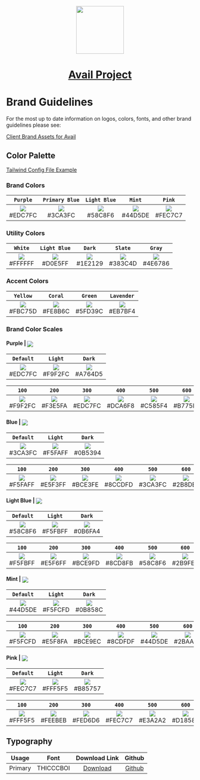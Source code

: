 <p align="center">
  <a href="https://www.availproject.org">
    <picture>
      <source media="(prefers-color-scheme: dark)" srcset="https://avail-project.notion.site/image/https%3A%2F%2Fprod-files-secure.s3.us-west-2.amazonaws.com%2F262da8dd-e38c-44da-b392-17097a293c89%2F8c37f1a8-a3d6-42b8-acf2-08a170aeb3c9%2Favail_logo_icon3x-1.svg?id=973e7bf2-94f5-4424-9a25-46b22e1fb9ef&table=block&spaceId=262da8dd-e38c-44da-b392-17097a293c89&userId=&cache=v2">
      <img src="https://avail-project.notion.site/image/https%3A%2F%2Fprod-files-secure.s3.us-west-2.amazonaws.com%2F262da8dd-e38c-44da-b392-17097a293c89%2F8c37f1a8-a3d6-42b8-acf2-08a170aeb3c9%2Favail_logo_icon3x-1.svg?id=973e7bf2-94f5-4424-9a25-46b22e1fb9ef&table=block&spaceId=262da8dd-e38c-44da-b392-17097a293c89&userId=&cache=v2" height="128">
    </picture>
    <h1 align="center">Avail Project</h1>
  </a>
</p>

# Brand Guidelines
For the most up to date information on logos, colors, fonts, and other brand guidelines please see:

[Client Brand Assets for Avail](https://avail-project.notion.site/Brand-Assets-b20de5cd58ce4f628f5d8442243d9e14)

## Color Palette

[Tailwind Config File Example](/style-guides/tailwind-config.example.js)

### Brand Colors
| `Purple` | `Primary Blue` | `Light Blue` | `Mint` | `Pink` |
|:--:|:--:|:--:|:--:|:--:|
|<a href='#'><img valign='middle' src='https://readme-swatches.vercel.app/EDC7FC?style=round&size=70'/></a> <br/> #EDC7FC|<a href='#'><img valign='middle' src='https://readme-swatches.vercel.app/3CA3FC?style=round&size=70'/></a> <br/> #3CA3FC|<a href='#'><img valign='middle' src='https://readme-swatches.vercel.app/58C8F6?style=round&size=70'/></a> <br/> #58C8F6|<a href='#'><img valign='middle' src='https://readme-swatches.vercel.app/44D5DE?style=round&size=70'/></a> <br/> #44D5DE|<a href='#'><img valign='middle' src='https://readme-swatches.vercel.app/FEC7C7?style=round&size=70'/></a> <br/> #FEC7C7|

### Utility Colors
| `White` | `Light Blue` | `Dark` | `Slate` | `Gray` |
|:--:|:--:|:--:|:--:|:--:|
|<a href='#'><img valign='middle' src='https://readme-swatches.vercel.app/FFFFFF?style=round&size=70'/></a> <br/> #FFFFFF|<a href='#'><img valign='middle' src='https://readme-swatches.vercel.app/D0E5FF?style=round&size=70'/></a> <br/> #D0E5FF|<a href='#'><img valign='middle' src='https://readme-swatches.vercel.app/1E2129?style=round&size=70'/></a> <br/> #1E2129|<a href='#'><img valign='middle' src='https://readme-swatches.vercel.app/383C4D?style=round&size=70'/></a> <br/> #383C4D|<a href='#'><img valign='middle' src='https://readme-swatches.vercel.app/4E6786?style=round&size=70'/></a> <br/> #4E6786|

### Accent Colors

| `Yellow` | `Coral` | `Green` | `Lavender` |
|:--:|:--:|:--:|:--:|
|<a href='#'><img valign='middle' src='https://readme-swatches.vercel.app/FBC75D?style=round&size=70'/></a> <br/> #FBC75D|<a href='#'><img valign='middle' src='https://readme-swatches.vercel.app/FE8B6C?style=round&size=70'/></a> <br/> #FE8B6C|<a href='#'><img valign='middle' src='https://readme-swatches.vercel.app/5FD39C?style=round&size=70'/></a> <br/> #5FD39C|<a href='#'><img valign='middle' src='https://readme-swatches.vercel.app/EB7BF4?style=round&size=70'/></a> <br/> #EB7BF4|

### Brand Color Scales

#### Purple | <a href='#'><img valign='middle' src='https://readme-swatches.vercel.app/EDC7FC?style=round&size=16'/></a>
| `Default` | `Light` |  `Dark` | 
|:--:|:--:|:--:|
|<a href='#'><img valign='middle' src='https://readme-swatches.vercel.app/EDC7FC?style=round&size=70'/></a> <br/> #EDC7FC|<a href='#'><img valign='middle' src='https://readme-swatches.vercel.app/F9F2FC?style=round&size=70'/></a> <br/> #F9F2FC|<a href='#'><img valign='middle' src='https://readme-swatches.vercel.app/A764D5?style=round&size=70'/></a> <br/> #A764D5|

| `100` | `200` | `300` | `400` | `500` | `600` | `700` | `800` | `900` | 
|:--:|:--:|:--:|:--:|:--:|:--:|:--:|:--:|:--:|
| <a href='#'><img valign='middle' src='https://readme-swatches.vercel.app/F9F2FC?style=round&size=70'/></a> <br/> #F9F2FC | <a href='#'><img valign='middle' src='https://readme-swatches.vercel.app/F3E5FA?style=round&size=70'/></a> <br/> #F3E5FA | <a href='#'><img valign='middle' src='https://readme-swatches.vercel.app/EDC7FC?style=round&size=70'/></a> <br/> #EDC7FC | <a href='#'><img valign='middle' src='https://readme-swatches.vercel.app/DCA6F8?style=round&size=70'/></a> <br/> #DCA6F8 | <a href='#'><img valign='middle' src='https://readme-swatches.vercel.app/C585F4?style=round&size=70'/></a> <br/> #C585F4 | <a href='#'><img valign='middle' src='https://readme-swatches.vercel.app/B775E9?style=round&size=70'/></a> <br/> #B775E9 | <a href='#'><img valign='middle' src='https://readme-swatches.vercel.app/A764D5?style=round&size=70'/></a> <br/> #A764D5 | <a href='#'><img valign='middle' src='https://readme-swatches.vercel.app/8F4DB8?style=round&size=70'/></a> <br/> #8F4DB8 | <a href='#'><img valign='middle' src='https://readme-swatches.vercel.app/6B3489?style=round&size=70'/></a> <br/> #6B3489 |

#### Blue | <a href='#'><img valign='middle' src='https://readme-swatches.vercel.app/3CA3FC?style=round&size=16'/></a>
| `Default` | `Light` |  `Dark` | 
|:--:|:--:|:--:|
|<a href='#'><img valign='middle' src='https://readme-swatches.vercel.app/3CA3FC?style=round&size=70'/></a> <br/> #3CA3FC|<a href='#'><img valign='middle' src='https://readme-swatches.vercel.app/F5FAFF?style=round&size=70'/></a> <br/> #F5FAFF|<a href='#'><img valign='middle' src='https://readme-swatches.vercel.app/0B5394?style=round&size=70'/></a> <br/> #0B5394|

| `100` | `200` | `300` | `400` | `500` | `600` | `700` | `800` | `900` | 
|:--:|:--:|:--:|:--:|:--:|:--:|:--:|:--:|:--:|
| <a href='#'><img valign='middle' src='https://readme-swatches.vercel.app/F5FAFF?style=round&size=70'/></a> <br/> #F5FAFF | <a href='#'><img valign='middle' src='https://readme-swatches.vercel.app/E5F3FF?style=round&size=70'/></a> <br/> #E5F3FF | <a href='#'><img valign='middle' src='https://readme-swatches.vercel.app/BCE3FE?style=round&size=70'/></a> <br/> #BCE3FE | <a href='#'><img valign='middle' src='https://readme-swatches.vercel.app/8CCDFD?style=round&size=70'/></a> <br/> #8CCDFD | <a href='#'><img valign='middle' src='https://readme-swatches.vercel.app/3CA3FC?style=round&size=70'/></a> <br/> #3CA3FC | <a href='#'><img valign='middle' src='https://readme-swatches.vercel.app/2B8DE0?style=round&size=70'/></a> <br/> #2B8DE0 | <a href='#'><img valign='middle' src='https://readme-swatches.vercel.app/1A77C4?style=round&size=70'/></a> <br/> #1A77C4 | <a href='#'><img valign='middle' src='https://readme-swatches.vercel.app/0B5394?style=round&size=70'/></a> <br/> #0B5394 | <a href='#'><img valign='middle' src='https://readme-swatches.vercel.app/063A69?style=round&size=70'/></a> <br/> #063A69 |

#### Light Blue | <a href='#'><img valign='middle' src='https://readme-swatches.vercel.app/58C8F6?style=round&size=16'/></a>
| `Default` | `Light` |  `Dark` | 
|:--:|:--:|:--:|
|<a href='#'><img valign='middle' src='https://readme-swatches.vercel.app/58C8F6?style=round&size=70'/></a> <br/> #58C8F6|<a href='#'><img valign='middle' src='https://readme-swatches.vercel.app/F5FBFF?style=round&size=70'/></a> <br/> #F5FBFF|<a href='#'><img valign='middle' src='https://readme-swatches.vercel.app/0B6FA4?style=round&size=70'/></a> <br/> #0B6FA4|

| `100` | `200` | `300` | `400` | `500` | `600` | `700` | `800` | `900` | 
|:--:|:--:|:--:|:--:|:--:|:--:|:--:|:--:|:--:|
| <a href='#'><img valign='middle' src='https://readme-swatches.vercel.app/F5FBFF?style=round&size=70'/></a> <br/> #F5FBFF | <a href='#'><img valign='middle' src='https://readme-swatches.vercel.app/E5F6FF?style=round&size=70'/></a> <br/> #E5F6FF | <a href='#'><img valign='middle' src='https://readme-swatches.vercel.app/BCE9FD?style=round&size=70'/></a> <br/> #BCE9FD | <a href='#'><img valign='middle' src='https://readme-swatches.vercel.app/8CD8FB?style=round&size=70'/></a> <br/> #8CD8FB | <a href='#'><img valign='middle' src='https://readme-swatches.vercel.app/58C8F6?style=round&size=70'/></a> <br/> #58C8F6 | <a href='#'><img valign='middle' src='https://readme-swatches.vercel.app/2B9FE0?style=round&size=70'/></a> <br/> #2B9FE0 | <a href='#'><img valign='middle' src='https://readme-swatches.vercel.app/1A87C4?style=round&size=70'/></a> <br/> #1A87C4 | <a href='#'><img valign='middle' src='https://readme-swatches.vercel.app/0B6FA4?style=round&size=70'/></a> <br/> #0B6FA4 | <a href='#'><img valign='middle' src='https://readme-swatches.vercel.app/064569?style=round&size=70'/></a> <br/> #064569 |

#### Mint | <a href='#'><img valign='middle' src='https://readme-swatches.vercel.app/44D5DE?style=round&size=16'/></a>
| `Default` | `Light` |  `Dark` | 
|:--:|:--:|:--:|
|<a href='#'><img valign='middle' src='https://readme-swatches.vercel.app/44D5DE?style=round&size=70'/></a> <br/> #44D5DE|<a href='#'><img valign='middle' src='https://readme-swatches.vercel.app/F5FCFD?style=round&size=70'/></a> <br/> #F5FCFD|<a href='#'><img valign='middle' src='https://readme-swatches.vercel.app/0B858C?style=round&size=70'/></a> <br/> #0B858C|

| `100` | `200` | `300` | `400` | `500` | `600` | `700` | `800` | `900` | 
|:--:|:--:|:--:|:--:|:--:|:--:|:--:|:--:|:--:|
| <a href='#'><img valign='middle' src='https://readme-swatches.vercel.app/F5FCFD?style=round&size=70'/></a> <br/> #F5FCFD | <a href='#'><img valign='middle' src='https://readme-swatches.vercel.app/E5F8FA?style=round&size=70'/></a> <br/> #E5F8FA | <a href='#'><img valign='middle' src='https://readme-swatches.vercel.app/BCE9EC?style=round&size=70'/></a> <br/> #BCE9EC | <a href='#'><img valign='middle' src='https://readme-swatches.vercel.app/8CDFDF?style=round&size=70'/></a> <br/> #8CDFDF | <a href='#'><img valign='middle' src='https://readme-swatches.vercel.app/44D5DE?style=round&size=70'/></a> <br/> #44D5DE | <a href='#'><img valign='middle' src='https://readme-swatches.vercel.app/2BAAB3?style=round&size=70'/></a> <br/> #2BAAB3 | <a href='#'><img valign='middle' src='https://readme-swatches.vercel.app/1A979F?style=round&size=70'/></a> <br/> #1A979F | <a href='#'><img valign='middle' src='https://readme-swatches.vercel.app/0B858C?style=round&size=70'/></a> <br/> #0B858C | <a href='#'><img valign='middle' src='https://readme-swatches.vercel.app/065459?style=round&size=70'/></a> <br/> #065459 |

#### Pink | <a href='#'><img valign='middle' src='https://readme-swatches.vercel.app/FEC7C7?style=round&size=16'/></a>
| `Default` | `Light` |  `Dark` | 
|:--:|:--:|:--:|
|<a href='#'><img valign='middle' src='https://readme-swatches.vercel.app/FEC7C7?style=round&size=70'/></a> <br/> #FEC7C7|<a href='#'><img valign='middle' src='https://readme-swatches.vercel.app/FFF5F5?style=round&size=70'/></a> <br/> #FFF5F5|<a href='#'><img valign='middle' src='https://readme-swatches.vercel.app/B85757?style=round&size=70'/></a> <br/> #B85757|

| `100` | `200` | `300` | `400` | `500` | `600` | `700` | `800` | `900` | 
|:--:|:--:|:--:|:--:|:--:|:--:|:--:|:--:|:--:|
| <a href='#'><img valign='middle' src='https://readme-swatches.vercel.app/FFF5F5?style=round&size=70'/></a> <br/> #FFF5F5 | <a href='#'><img valign='middle' src='https://readme-swatches.vercel.app/FEEBEB?style=round&size=70'/></a> <br/> #FEEBEB | <a href='#'><img valign='middle' src='https://readme-swatches.vercel.app/FED6D6?style=round&size=70'/></a> <br/> #FED6D6 | <a href='#'><img valign='middle' src='https://readme-swatches.vercel.app/FEC7C7?style=round&size=70'/></a> <br/> #FEC7C7 | <a href='#'><img valign='middle' src='https://readme-swatches.vercel.app/E3A2A2?style=round&size=70'/></a> <br/> #E3A2A2 | <a href='#'><img valign='middle' src='https://readme-swatches.vercel.app/D18585?style=round&size=70'/></a> <br/> #D18585 | <a href='#'><img valign='middle' src='https://readme-swatches.vercel.app/B85757?style=round&size=70'/></a> <br/> #B85757 | <a href='#'><img valign='middle' src='https://readme-swatches.vercel.app/8C3838?style=round&size=70'/></a> <br/> #8C3838 | <a href='#'><img valign='middle' src='https://readme-swatches.vercel.app/591C1C?style=round&size=70'/></a> <br/> #591C1C |

## Typography

| Usage | Font | Download Link | Github |
|:--:|:--:|:--:|:--:|
| Primary | THICCCBOI | [Download](https://fontesk.com/thicccboi-typeface/) | [Github](https://github.com/wonderunit/font-thicccboi) |
